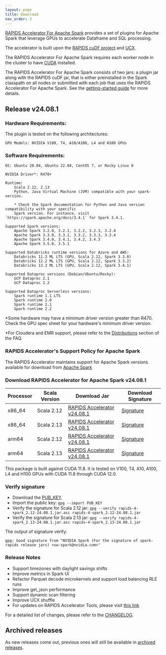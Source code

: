 ```yaml
---
layout: page
title: Download
nav_order: 3
---
```


[RAPIDS Accelerator For Apache Spark](https://github.com/NVIDIA/spark-rapids) provides a set of
plugins for Apache Spark that leverage GPUs to accelerate Dataframe and SQL processing.

The accelerator is built upon the [RAPIDS cuDF project](https://github.com/rapidsai/cudf) and
[UCX](https://github.com/openucx/ucx/).

The RAPIDS Accelerator For Apache Spark requires each worker node in the cluster to have
[CUDA](https://developer.nvidia.com/cuda-toolkit) installed.

The RAPIDS Accelerator For Apache Spark consists of two jars: a plugin jar along with the RAPIDS
cuDF jar, that is either preinstalled in the Spark classpath on all nodes or submitted with each job
that uses the RAPIDS Accelerator For Apache Spark. See the [getting-started
guide](https://docs.nvidia.com/spark-rapids/user-guide/latest/getting-started/overview.html) for more details.

## Release v24.08.1
### Hardware Requirements:

The plugin is tested on the following architectures:

	GPU Models: NVIDIA V100, T4, A10/A100, L4 and H100 GPUs

### Software Requirements:

	OS: Ubuntu 20.04, Ubuntu 22.04, CentOS 7, or Rocky Linux 8

	NVIDIA Driver*: R470+

	Runtime: 
		Scala 2.12, 2.13
		Python, Java Virtual Machine (JVM) compatible with your spark-version. 

		* Check the Spark documentation for Python and Java version compatibility with your specific 
		Spark version. For instance, visit `https://spark.apache.org/docs/3.4.1` for Spark 3.4.1.

	Supported Spark versions:
		Apache Spark 3.2.0, 3.2.1, 3.2.2, 3.2.3, 3.2.4
		Apache Spark 3.3.0, 3.3.1, 3.3.2, 3.3.3, 3.3.4
		Apache Spark 3.4.0, 3.4.1, 3.4.2, 3.4.3
		Apache Spark 3.5.0, 3.5.1
	
	Supported Databricks runtime versions for Azure and AWS:
		Databricks 11.3 ML LTS (GPU, Scala 2.12, Spark 3.3.0)
		Databricks 12.2 ML LTS (GPU, Scala 2.12, Spark 3.3.2)
		Databricks 13.3 ML LTS (GPU, Scala 2.12, Spark 3.4.1)
	
	Supported Dataproc versions (Debian/Ubuntu/Rocky):
		GCP Dataproc 2.1
		GCP Dataproc 2.2
	
	Supported Dataproc Serverless versions:
		Spark runtime 1.1 LTS
		Spark runtime 2.0
		Spark runtime 2.1
		Spark runtime 2.2

*Some hardware may have a minimum driver version greater than R470. Check the GPU spec sheet
for your hardware's minimum driver version.

*For Cloudera and EMR support, please refer to the
[Distributions](https://docs.nvidia.com/spark-rapids/user-guide/latest/faq.html#which-distributions-are-supported) section of the FAQ.

### RAPIDS Accelerator's Support Policy for Apache Spark
The RAPIDS Accelerator maintains support for Apache Spark versions available for download from [Apache Spark](https://spark.apache.org/downloads.html)

### Download RAPIDS Accelerator for Apache Spark v24.08.1

| Processor | Scala Version | Download Jar | Download Signature |
|-----------|---------------|--------------|--------------------|
| x86_64    | Scala 2.12    | [RAPIDS Accelerator v24.08.1](https://repo1.maven.org/maven2/com/nvidia/rapids-4-spark_2.12/24.08.1/rapids-4-spark_2.12-24.08.1.jar) | [Signature](https://repo1.maven.org/maven2/com/nvidia/rapids-4-spark_2.12/24.08.1/rapids-4-spark_2.12-24.08.1.jar.asc) |
| x86_64    | Scala 2.13    | [RAPIDS Accelerator v24.08.1](https://repo1.maven.org/maven2/com/nvidia/rapids-4-spark_2.13/24.08.1/rapids-4-spark_2.13-24.08.1.jar) | [Signature](https://repo1.maven.org/maven2/com/nvidia/rapids-4-spark_2.13/24.08.1/rapids-4-spark_2.13-24.08.1.jar.asc) |
| arm64     | Scala 2.12    | [RAPIDS Accelerator v24.08.1](https://repo1.maven.org/maven2/com/nvidia/rapids-4-spark_2.12/24.08.1/rapids-4-spark_2.12-24.08.1-cuda11-arm64.jar) | [Signature](https://repo1.maven.org/maven2/com/nvidia/rapids-4-spark_2.12/24.08.1/rapids-4-spark_2.12-24.08.1-cuda11-arm64.jar.asc) |
| arm64     | Scala 2.13    | [RAPIDS Accelerator v24.08.1](https://repo1.maven.org/maven2/com/nvidia/rapids-4-spark_2.13/24.08.1/rapids-4-spark_2.13-24.08.1-cuda11-arm64.jar) | [Signature](https://repo1.maven.org/maven2/com/nvidia/rapids-4-spark_2.13/24.08.1/rapids-4-spark_2.13-24.08.1-cuda11-arm64.jar.asc) |

This package is built against CUDA 11.8. It is tested on V100, T4, A10, A100, L4 and H100 GPUs with 
CUDA 11.8 through CUDA 12.0.

### Verify signature
* Download the [PUB_KEY](https://keys.openpgp.org/search?q=sw-spark@nvidia.com).
* Import the public key: `gpg --import PUB_KEY`
* Verify the signature for Scala 2.12 jar:
    `gpg --verify rapids-4-spark_2.12-24.08.1.jar.asc rapids-4-spark_2.12-24.08.1.jar`
* Verify the signature for Scala 2.13 jar:
    `gpg --verify rapids-4-spark_2.13-24.08.1.jar.asc rapids-4-spark_2.13-24.08.1.jar`

The output of signature verify:

	gpg: Good signature from "NVIDIA Spark (For the signature of spark-rapids release jars) <sw-spark@nvidia.com>"

### Release Notes
* Support timezones with daylight savings shifts
* Improve metrics in Spark UI
* Refactor Parquet decode microkernels and support load balancing RLE runs
* Improve get_json performance
* Support dynamic scan filtering
* Improve UCX shuffle 
* For updates on RAPIDS Accelerator Tools, please visit [this link](https://github.com/NVIDIA/spark-rapids-tools/releases)

For a detailed list of changes, please refer to the
[CHANGELOG](https://github.com/NVIDIA/spark-rapids/blob/main/CHANGELOG.md).

## Archived releases

As new releases come out, previous ones will still be available in [archived releases](./archive.md).
